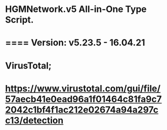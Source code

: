 # HGMNetwork.v5 All-in-One Type Script.
====
Version: v5.23.5 - 16.04.21
====
VirusTotal;
====
https://www.virustotal.com/gui/file/57aecb41e0ead96a1f01464c81fa9c72042c1bf4f1ac212e02674a94a297cc13/detection
====
